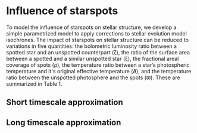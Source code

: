 # Influence of starspots

To model the influence of starspots on stellar structure, we develop a simple parametrized model to apply corrections to stellar evolution model isochrones. The impact of starspots on stellar structure can be reduced to variations in five quantities: the bolometric luminosity ratio between a spotted star and an unspotted counterpart (&zeta;), the ratio of the surface area between a spotted and a similar unspotted star (&xi;), the fractional areal coverage of spots (&rho;), the temperature ratio between a star’s photospheric temperature and it's original effective temperature (&thetasym;), and the temperature ratio between the unspotted photosphere and the spots (&piv;). These are summarized in Table 1.

## Short timescale approximation

## Long timescale approximation